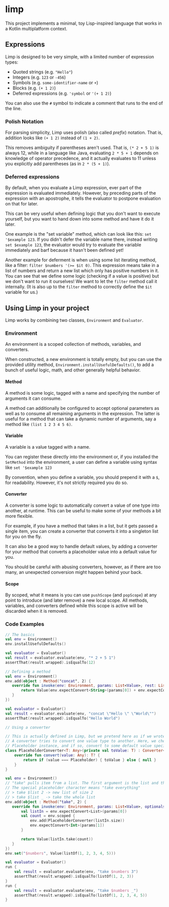# limp 

This project implements a minimal, toy Lisp-inspired language that works in a Kotlin multiplatform context.

## Expressions

Limp is designed to be very simple, with a limited number of expression types:

- Quoted strings (e.g. `"Hello"`)
- Integers (e.g. `123` or `-456`)
- Symbols (e.g. `some-identifier-name` or `+`)
- Blocks (e.g. `(+ 1 2)`)
- Deferred expressions (e.g. `'symbol` or `'(+ 1 2)`)

You can also use the `#` symbol to indicate a comment that runs to the end of the line.

### Polish Notation

For parsing simplicity, Limp uses polish (also called *prefix*) notation. That is, addition looks like `(+ 1 2)` instead
of `(1 + 2)`.

This removes ambiguity if parentheses aren't used. That is, `(* 2 + 5 1)` is always 12, while in a language like Java,
evaluating `2 * 5 + 1` depends on knowledge of operator precedence, and it actually evaluates to 11 unless you
explicitly add parentheses (as in `2 * (5 + 1)`).

### Deferred expressions

By default, when you evaluate a Limp expression, ever part of the expression is evaluated immediately. However, by
preceding parts of the expression with an apostrophe, it tells the evaluator to postpone evaluation on that for later.

This can be very useful when defining logic that you don't want to execute yourself, but you want to hand down into some
method and have it do it later.

One example is the "set variable" method, which can look like this: `set '$example 123`. If you didn't defer the
variable name there, instead writing `set $example 123`, the evaluator would try to evaluate the variable immediately
and barf because it hasn't been defined yet!

Another example for deferment is when using some list iterating method, like a filter: `filter $numbers '(>= $it 0)`.
This expression means take in a list of numbers and return a new list which only has positive numbers in it. You can see
that we define some logic (checking if a value is positive) but we don't want to run it ourselves! We want to let the
`filter` method call it internally. (It is also up to the `filter` method to correctly define the `$it` variable for
us.)

## Using Limp in your project

Limp works by combining two classes, `Environment` and `Evaluator`.

### Environment

An environment is a scoped collection of methods, variables, and converters.

When constructed, a new environment is totally empty, but you can use the provided utility method,
`Environment.installUsefulDefaults()`, to add a bunch of useful logic, math, and other generally helpful behavior. 

#### Method

A method is some logic, tagged with a name and specifying the number of arguments it can consume.

A method can additionally be configured to accept optional parameters as well as to consume all remaining arguments in
the expression. The latter is useful for a method that can take a dynamic number of arguments, say a method like
`(list 1 2 3 4 5 6)`.

#### Variable

A variable is a value tagged with a name.

You can register these directly into the environment or, if you installed the `SetMethod` into the environment, a user
can define a variable using syntax like `set '$example 123`

By convention, when you define a variable, you should prepend it with a `$`, for readability. However, it's not strictly
required you do so.

#### Converter

A converter is some logic to automatically convert a value of one type into another, at runtime. This can be useful to
make some of your methods a bit more flexible.

For example, if you have a method that takes in a list, but it gets passed a single item, you can create a converter
that converts it into a singleton list for you on the fly.

It can also be a good way to handle default values, by adding a converter for your method that converts a placeholder
value into a default value for you.

You should be careful with abusing converters, however, as if there are too many, an unexpected conversion might happen
behind your back.

#### Scope

By scoped, what it means is you can use `pushScope` (and `popScope`) at any point to introduce (and later remove) a new
local scope. All methods, variables, and converters defined while this scope is active will be discarded when it is
removed.

### Code Examples

```kotlin
// The basics
val env = Environment()
env.installUsefulDefaults()

val evaluator = Evaluator()
val result = evaluator.evaluate(env, "* 2 + 5 1")
assertThat(result.wrapped).isEqualTo(12)
```

```kotlin
// Defining a method
val env = Environment()
env.add(object : Method("concat", 2) {
   override fun invoke(env: Environment, params: List<Value>, rest: List<Value>): Value {
       return Value(env.expectConvert<String>(params[0]) + env.expectConvert<String>(params[1]))
   }
})

val evaluator = Evaluator()
val result = evaluator.evaluate(env, "concat \"Hello \" \"World\"")
assertThat(result.wrapped).isEqualTo("Hello World")
```

```kotlin
// Using a converter

// This is actually defined in Limp, but we pretend here as if we wrote it from scratch.
// A converter tries to convert one value type to another. Here, we check if that value is a special
// Placeholder instance, and if so, convert to some default value specified in the constructor.
class PlaceholderConverter<T: Any>(private val toValue: T) : Converter<T>(toValue::class) {
    override fun convert(value: Any): T? {
        return if (value === Placeholder) { toValue } else { null }
    }
}

val env = Environment()
// "take" pulls item from a list. The first argument is the list and the second argument is a count.
// The special placeholder character means "take everything"
// > take $list 2 -> new list of size 2
// > take $list _ -> take the whole list
env.add(object : Method("take", 2) {
   override fun invoke(env: Environment, params: List<Value>, optionals: Map<String, Value>, rest: List<Value>): Value {
       val listIn = env.expectConvert<List>(params[0])
       val count = env.scoped {
           env.add(PlaceholderConverter(listIn.size))
           env.expectConvert<Int>(params[1])
       }

       return Value(listIn.take(count))
   }
})
env.set("$numbers", Value(listOf(1, 2, 3, 4, 5)))

val evaluator = Evaluator()
run {
    val result = evaluator.evaluate(env, "take $numbers 3")
    assertThat(result.wrapped).isEqualTo(listOf(1, 2, 3))
}
run {
    val result = evaluator.evaluate(env, "take $numbers _")
    assertThat(result.wrapped).isEqualTo(listOf(1, 2, 3, 4, 5))
}
```
